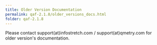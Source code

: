 ```yaml
---
title: Older Version Documentation
permalink: qaf-2.1.8/older_versions_docs.html
folder: qaf-2.1.8
---
```


Please contact support(at)infostretch.com / support(at)qmetry.com for older version's documentation.
